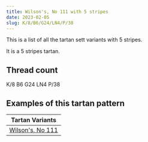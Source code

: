 ```yaml
---
title: Wilson's, No 111 with 5 stripes
date: 2023-02-05
slug: K/8/B6/G24/LN4/P/38
---
```

This is a list of all the tartan sett variants with 5 stripes.

It is a 5 stripes tartan.


## Thread count
K/8 B6 G24 LN4 P/38

## Examples of this tartan pattern

| Tartan Variants |
|---------------|
| [Wilson's, No 111](/variants/k/8/b6/g24/ln4/p/38-b5480b0-g008000-k000000-lne0e0e0-p800080)||
